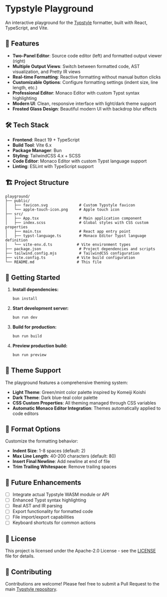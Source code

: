 # Typstyle Playground

An interactive playground for the [Typstyle](https://github.com/enter-tainer/typstyle) formatter, built with React, TypeScript, and Vite.

## 🚀 Features

- **Two-Panel Editor**: Source code editor (left) and formatted output viewer (right)
- **Multiple Output Views**: Switch between formatted code, AST visualization, and Pretty IR views
- **Real-time Formatting**: Reactive formatting without manual button clicks
- **Customizable Options**: Configure formatting settings (indent size, line length, etc.)
- **Professional Editor**: Monaco Editor with custom Typst syntax highlighting
- **Modern UI**: Clean, responsive interface with light/dark theme support
- **Frosted Glass Design**: Beautiful modern UI with backdrop blur effects

## 🛠️ Tech Stack

- **Frontend**: React 19 + TypeScript
- **Build Tool**: Vite 6.x
- **Package Manager**: Bun
- **Styling**: TailwindCSS 4.x + SCSS
- **Code Editor**: Monaco Editor with custom Typst language support
- **Linting**: ESLint with TypeScript support

## 🏗️ Project Structure

```text
playground/
├── public/
│   ├── favicon.svg              # Custom Typstyle favicon
│   └── apple-touch-icon.png     # Apple touch icon
├── src/
│   ├── App.tsx                  # Main application component
│   ├── index.scss               # Global styles with CSS custom properties
│   ├── main.tsx                 # React app entry point
│   ├── typst-language.ts        # Monaco Editor Typst language definition
│   └── vite-env.d.ts           # Vite environment types
├── package.json                 # Project dependencies and scripts
├── tailwind.config.mjs          # TailwindCSS configuration
├── vite.config.ts              # Vite build configuration
└── README.md                   # This file
```

## 🚦 Getting Started

1. **Install dependencies:**

   ```bash
   bun install
   ```

2. **Start development server:**

   ```bash
   bun run dev
   ```

3. **Build for production:**

   ```bash
   bun run build
   ```

4. **Preview production build:**

   ```bash
   bun run preview
   ```

## 🎨 Theme Support

The playground features a comprehensive theming system:

- **Light Theme**: Green/mint color palette inspired by Komeiji Koishi
- **Dark Theme**: Dark blue-teal color palette
- **CSS Custom Properties**: All theming managed through CSS variables
- **Automatic Monaco Editor Integration**: Themes automatically applied to code editors

## 🔧 Format Options

Customize the formatting behavior:

- **Indent Size**: 1-8 spaces (default: 2)
- **Max Line Length**: 40-200 characters (default: 80)
- **Insert Final Newline**: Add newline at end of file
- **Trim Trailing Whitespace**: Remove trailing spaces

## 🚧 Future Enhancements

- [ ] Integrate actual Typstyle WASM module or API
- [ ] Enhanced Typst syntax highlighting
- [ ] Real AST and IR parsing
- [ ] Export functionality for formatted code
- [ ] File import/export capabilities
- [ ] Keyboard shortcuts for common actions

## 📄 License

This project is licensed under the Apache-2.0 License - see the [LICENSE](../LICENSE) file for details.

## 🤝 Contributing

Contributions are welcome! Please feel free to submit a Pull Request to the main [Typstyle repository](https://github.com/enter-tainer/typstyle).
